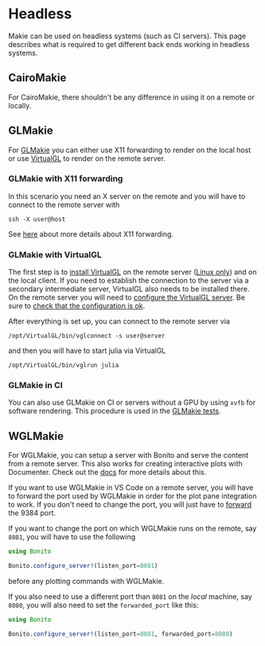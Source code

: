 # Headless

Makie can be used on headless systems (such as CI servers).
This page describes what is required to get different back ends working in headless systems.

## CairoMakie

For CairoMakie, there shouldn't be any difference in using it on a remote or locally.

## GLMakie

For [GLMakie](https://github.com/MakieOrg/Makie.jl/tree/master/GLMakie) you can either use X11 forwarding to render on the local
host or use [VirtualGL](https://www.virtualgl.org/) to render on the remote server.

### GLMakie with X11 forwarding

In this scenario you need an X server on the remote and you will have to connect to the remote server with

```
ssh -X user@host
```

See [here](https://unix.stackexchange.com/questions/12755/how-to-forward-x-over-ssh-to-run-graphics-applications-remotely)
about more details about X11 forwarding.

### GLMakie with VirtualGL

The first step is to [install VirtualGL](https://cdn.rawgit.com/VirtualGL/virtualgl/2.6.3/doc/index.html#hd005) on the remote
server ([Linux only](https://virtualgl.org/Documentation/OSSupport)) and on the local client.
If you need to establish the connection to the server via a secondary intermediate server,
VirtualGL also needs to be installed there.
On the remote server you will need to [configure the VirtualGL server](https://cdn.rawgit.com/VirtualGL/virtualgl/2.6.5/doc/index.html#hd006).
Be sure to [check that the configuration is ok](https://cdn.rawgit.com/VirtualGL/virtualgl/2.6.5/doc/index.html#hd006002001).

After everything is set up, you can connect to the remote server via

```
/opt/VirtualGL/bin/vglconnect -s user@server
```

and then you will have to start julia via VirtualGL

```
/opt/VirtualGL/bin/vglrun julia
```

### GLMakie in CI

You can also use GLMakie on CI or servers without a GPU by using `xvfb` for software rendering.
This procedure is used in the [GLMakie tests](https://github.com/MakieOrg/Makie.jl/blob/8504b27c28c45a522467c7c57f6953c3a680fa6a/.github/workflows/glmakie.yaml#L45-L57).

## WGLMakie

For WGLMakie, you can setup a server with Bonito and serve the content from a remote server.
This also works for creating interactive plots with Documenter.
Check out the [docs](/explanations/backends/wglmakie) for more details about this.

If you want to use WGLMakie in VS Code on a remote server, you will have to forward the port
used by WGLMakie in order for the plot pane integration to work.
If you don't need to change the port, you will just have to [forward](https://code.visualstudio.com/docs/remote/ssh#_forwarding-a-port-creating-ssh-tunnel) the 9384 port.

If you want to change the port on which WGLMakie runs on the remote, say `8081`, you will have to use the following

```julia
using Bonito

Bonito.configure_server!(listen_port=8081)
```

before any plotting commands with WGLMakie.

If you also need to use a different port than `8081` on the _local_ machine, say `8080`,
you will also need to set the `forwarded_port` like this:

```julia
using Bonito

Bonito.configure_server!(listen_port=8081, forwarded_port=8080)
```
